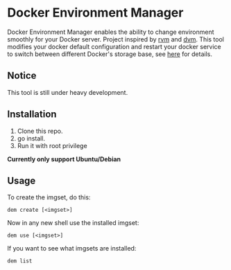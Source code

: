 # Docker Environment Manager

Docker Environment Manager enables the ability to change environment smoothly for your Docker server. Project inspired by [rvm](https://rvm.io/) and [dvm](https://github.com/getcarina/dvm).
This tool modifies your docker default configuration and restart your docker service to switch between different Docker's storage base, see [here](https://forums.docker.com/t/how-do-i-change-the-docker-image-installation-directory/1169) for details.

## Notice
This tool is still under heavy development.

## Installation
1. Clone this repo.
2. go install.
3. Run it with root privilege

**Currently only support Ubuntu/Debian**

## Usage

To create the imgset, do this:

    dem create [<imgset>]

Now in any new shell use the installed imgset:

    dem use [<imgset>]

If you want to see what imgsets are installed:

    dem list
